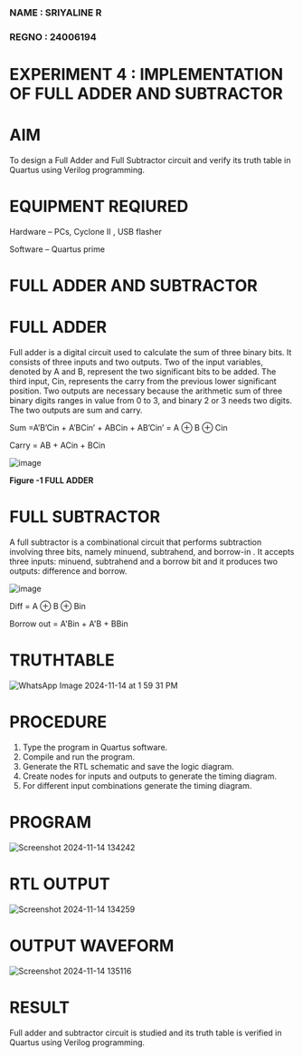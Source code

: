 ### NAME : SRIYALINE R
### REGNO : 24006194
# EXPERIMENT 4 : IMPLEMENTATION OF FULL ADDER AND SUBTRACTOR

# AIM

To design a Full Adder and Full Subtractor circuit and verify its truth table in Quartus using Verilog programming.

# EQUIPMENT REQIURED

Hardware – PCs, Cyclone II , USB flasher

Software – Quartus prime

# FULL ADDER AND SUBTRACTOR 

# FULL ADDER

Full adder is a digital circuit used to calculate the sum of three binary bits. It consists of three inputs and two outputs. Two of the input variables, denoted by A and B, represent the two significant bits to be added. The third input, Cin, represents the carry from the previous lower significant position. Two outputs are necessary because the arithmetic sum of three binary digits ranges in value from 0 to 3, and binary 2 or 3 needs two digits. The two outputs are sum and carry.

Sum =A’B’Cin + A’BCin’ + ABCin + AB’Cin’ = A ⊕ B ⊕ Cin 

Carry = AB + ACin + BCin

![image](https://github.com/naavaneetha/FULL_ADDER_SUBTRACTOR/assets/154305477/0f30ba51-5ffb-4198-845f-18e054f675e7)

**Figure -1 FULL ADDER**

# FULL SUBTRACTOR

A full subtractor is a combinational circuit that performs subtraction involving three bits, namely minuend, subtrahend, and borrow-in . It accepts three inputs: minuend, subtrahend and a borrow bit and it produces two outputs: difference and borrow.

![image](https://github.com/naavaneetha/FULL_ADDER_SUBTRACTOR/assets/154305477/02b24f51-ab51-4304-9ad6-7b81ffc1ead5)

Diff = A ⊕ B ⊕ Bin 

Borrow out = A'Bin + A'B + BBin

# TRUTHTABLE
![WhatsApp Image 2024-11-14 at 1 59 31 PM](https://github.com/user-attachments/assets/cbae836e-9d64-4cb8-ba09-5047f2a87c91)

# PROCEDURE

 1. Type the program in Quartus software.
 2. Compile and run the program.
 3. Generate the RTL schematic and save the logic diagram.
 4. Create nodes for inputs and outputs to generate the timing diagram.
 5. For different input combinations generate the timing diagram.

# PROGRAM
![Screenshot 2024-11-14 134242](https://github.com/user-attachments/assets/921895f2-ddd0-48f3-a168-1ff698e8c058)

# RTL OUTPUT
![Screenshot 2024-11-14 134259](https://github.com/user-attachments/assets/d5b3d4cc-be73-483d-a234-f9f3f2dfa8f6)

# OUTPUT WAVEFORM
![Screenshot 2024-11-14 135116](https://github.com/user-attachments/assets/9f4c23f1-58d2-4ef0-9ebd-29a9af1cf351)

# RESULT

Full adder and subtractor circuit is studied and its truth table is verified in Quartus using Verilog programming.


